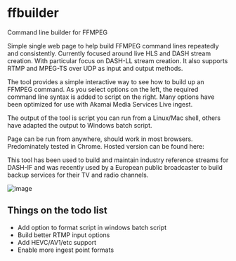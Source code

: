 # ffbuilder
Command line builder for FFMPEG

Simple single web page to help build FFMPEG command lines repeatedly and consistently.
Currently focused around live HLS and DASH stream creation. With particular focus on DASH-LL stream creation.
It also supports RTMP and MPEG-TS over UDP as input and output methods.

The tool provides a simple interactive way to see how to build up an FFMPEG command.
As you select options on the left, the required command line syntax is added to script on the right.
Many options have been optimized for use with Akamai Media Services Live ingest.

The output of the tool is script you can run from a Linux/Mac shell, others have adapted the output to Windows batch script.

Page can be run from anywhere, should work in most browsers. Predominately tested in Chrome. 
Hosted version can be found here:

This tool has been used to build and maintain industry reference streams for DASH-IF and was recently used by a European public broadcaster to build backup services for their TV and radio channels.

![image](https://user-images.githubusercontent.com/16843500/135630604-71ddba11-8dbb-41cd-b4ff-e9fedc252a25.png)

## Things on the todo list

- Add option to format script in windows batch script
- Build better RTMP input options
- Add HEVC/AV1/etc support
- Enable more ingest point formats

